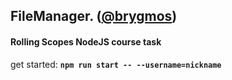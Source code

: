 ## FileManager. ([@brygmos](https://github.com/brygmos))
#### Rolling Scopes NodeJS course task

get started: **`npm run start -- --username=nickname`**